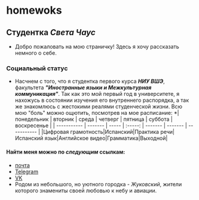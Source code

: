 # homewoks
## Студентка _Света Чаус_ 
* Добро пожаловать на мою страничку! Здесь я хочу рассказать немного о себе.
### Социальный статус 
* Насчнем с того, что я студентка первого курса _**НИУ ВШЭ**_, факультета _**"Иностранные языки и Межкультурная коммуникация"**_. Так как это мой первый год в университете, я нахожусь в состоянии изучения его внутреннего распорядка, а так же знакомлюсь с жестокими реалями студенческой жизни. Всю мою "боль" можно ощютить, посмотрев на мое расписание:
*| понедельник | вторник | среда | четверг | пятница | суббота | воскресенье |
| ----------- | ------- | ----- | :-----: | ------- | ------- | ----------- |
|Цифровая грамотность|Испанский|Практика речи|Испанский язык|Английское видео|Грамматика|Выходной|
#### Найти меня можно по _следующим_ ссылкам:
* [почта](mailto:mn.sichaus@edu.hse.ru)
* [Telegram](https://t.me/Chaus_S)
* [VK](https://vk.com/chaus069)
* Родом из небольшого, но уютного городка - _Жуковский_, жители которого знамениты своей любовью к небу и авиации.

